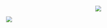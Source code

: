 <p align="center">
  <a href="https://skillicons.dev">
    <img src="https://skillicons.dev/icons?i=" />
  </a>
</p>
<a href="https://discord.com/users/1063511434740371567"><img src="https://lanyard.cnrad.dev/api/1063511434740371567"></a>
